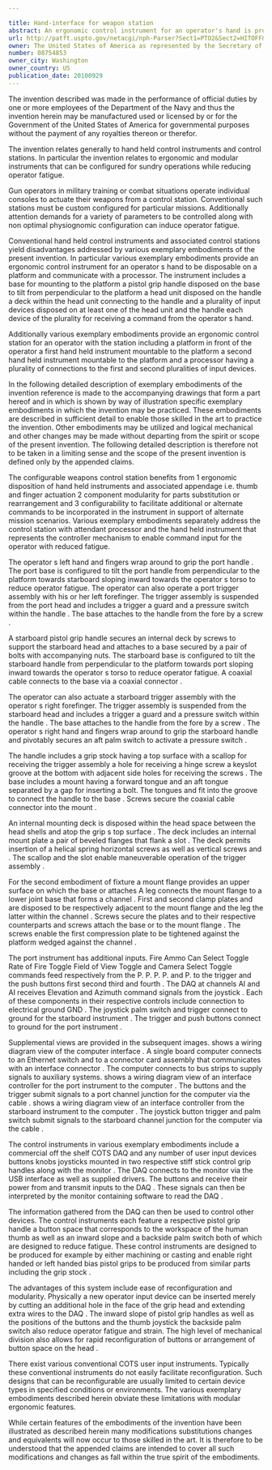 ```yaml
---

title: Hand-interface for weapon station
abstract: An ergonomic control instrument for an operator's hand is provided to be disposable on a platform and communicate with a processor. The instrument includes a base for mounting to the platform, a pistol-grip handle disposed on the base to tilt from perpendicular to the platform, a head unit disposed on the handle, a deck within the head unit connecting to the handle, and a plurality of input devices disposed on at least one of the head unit and the handle, each device of the plurality for receiving a command from the operator's hand. Also, an ergonomic control station for an operator is provided, with the station including a platform in front of the operator, a first hand-held instrument mountable to the platform, a second hand-held instrument mountable to the platform, and a processor having a plurality of connections to the first and second pluralities of input devices.
url: http://patft.uspto.gov/netacgi/nph-Parser?Sect1=PTO2&Sect2=HITOFF&p=1&u=%2Fnetahtml%2FPTO%2Fsearch-adv.htm&r=1&f=G&l=50&d=PALL&S1=08754853&OS=08754853&RS=08754853
owner: The United States of America as represented by the Secretary of the Navy
number: 08754853
owner_city: Washington
owner_country: US
publication_date: 20100929
---
```

The invention described was made in the performance of official duties by one or more employees of the Department of the Navy and thus the invention herein may be manufactured used or licensed by or for the Government of the United States of America for governmental purposes without the payment of any royalties thereon or therefor.

The invention relates generally to hand held control instruments and control stations. In particular the invention relates to ergonomic and modular instruments that can be configured for sundry operations while reducing operator fatigue.

Gun operators in military training or combat situations operate individual consoles to actuate their weapons from a control station. Conventional such stations must be custom configured for particular missions. Additionally attention demands for a variety of parameters to be controlled along with non optimal physiognomic configuration can induce operator fatigue.

Conventional hand held control instruments and associated control stations yield disadvantages addressed by various exemplary embodiments of the present invention. In particular various exemplary embodiments provide an ergonomic control instrument for an operator s hand to be disposable on a platform and communicate with a processor. The instrument includes a base for mounting to the platform a pistol grip handle disposed on the base to tilt from perpendicular to the platform a head unit disposed on the handle a deck within the head unit connecting to the handle and a plurality of input devices disposed on at least one of the head unit and the handle each device of the plurality for receiving a command from the operator s hand.

Additionally various exemplary embodiments provide an ergonomic control station for an operator with the station including a platform in front of the operator a first hand held instrument mountable to the platform a second hand held instrument mountable to the platform and a processor having a plurality of connections to the first and second pluralities of input devices.

In the following detailed description of exemplary embodiments of the invention reference is made to the accompanying drawings that form a part hereof and in which is shown by way of illustration specific exemplary embodiments in which the invention may be practiced. These embodiments are described in sufficient detail to enable those skilled in the art to practice the invention. Other embodiments may be utilized and logical mechanical and other changes may be made without departing from the spirit or scope of the present invention. The following detailed description is therefore not to be taken in a limiting sense and the scope of the present invention is defined only by the appended claims.

The configurable weapons control station benefits from 1 ergonomic disposition of hand held instruments and associated appendage i.e. thumb and finger actuation 2 component modularity for parts substitution or rearrangement and 3 configurability to facilitate additional or alternate commands to be incorporated in the instrument in support of alternate mission scenarios. Various exemplary embodiments separately address the control station with attendant processor and the hand held instrument that represents the controller mechanism to enable command input for the operator with reduced fatigue.

The operator s left hand and fingers wrap around to grip the port handle . The port base is configured to tilt the port handle from perpendicular to the platform towards starboard sloping inward towards the operator s torso to reduce operator fatigue. The operator can also operate a port trigger assembly with his or her left forefinger. The trigger assembly is suspended from the port head and includes a trigger a guard and a pressure switch within the handle . The base attaches to the handle from the fore by a screw .

A starboard pistol grip handle secures an internal deck by screws to support the starboard head and attaches to a base secured by a pair of bolts with accompanying nuts. The starboard base is configured to tilt the starboard handle from perpendicular to the platform towards port sloping inward towards the operator s torso to reduce operator fatigue. A coaxial cable connects to the base via a coaxial connector .

The operator can also actuate a starboard trigger assembly with the operator s right forefinger. The trigger assembly is suspended from the starboard head and includes a trigger a guard and a pressure switch within the handle . The base attaches to the handle from the fore by a screw . The operator s right hand and fingers wrap around to grip the starboard handle and pivotably secures an aft palm switch to activate a pressure switch .

The handle includes a grip stock having a top surface with a scallop for receiving the trigger assembly a hole for receiving a hinge screw a keyslot groove at the bottom with adjacent side holes for receiving the screws . The base includes a mount having a forward tongue and an aft tongue separated by a gap for inserting a bolt. The tongues and fit into the groove to connect the handle to the base . Screws secure the coaxial cable connector into the mount .

An internal mounting deck is disposed within the head space between the head shells and atop the grip s top surface . The deck includes an internal mount plate a pair of beveled flanges that flank a slot . The deck permits insertion of a helical spring horizontal screws as well as vertical screws and . The scallop and the slot enable maneuverable operation of the trigger assembly .

For the second embodiment of fixture a mount flange provides an upper surface on which the base or attaches A leg connects the mount flange to a lower joint base that forms a channel . First and second clamp plates and are disposed to be respectively adjacent to the mount flange and the leg the latter within the channel . Screws secure the plates and to their respective counterparts and screws attach the base or to the mount flange . The screws enable the first compression plate to be tightened against the platform wedged against the channel .

The port instrument has additional inputs. Fire Ammo Can Select Toggle Rate of Fire Toggle Field of View Toggle and Camera Select Toggle commands feed respectively from the P. P. P. P. and P. to the trigger and the push buttons first second third and fourth . The DAQ at channels AI and AI receives Elevation and Azimuth command signals from the joystick . Each of these components in their respective controls include connection to electrical ground GND . The joystick palm switch and trigger connect to ground for the starboard instrument . The trigger and push buttons connect to ground for the port instrument .

Supplemental views are provided in the subsequent images. shows a wiring diagram view of the computer interface . A single board computer connects to an Ethernet switch and to a connector card assembly that communicates with an interface connector . The computer connects to bus strips to supply signals to auxiliary systems. shows a wiring diagram view of an interface controller for the port instrument to the computer . The buttons and the trigger submit signals to a port channel junction for the computer via the cable . shows a wiring diagram view of an interface controller from the starboard instrument to the computer . The joystick button trigger and palm switch submit signals to the starboard channel junction for the computer via the cable .

The control instruments in various exemplary embodiments include a commercial off the shelf COTS DAQ and any number of user input devices buttons knobs joysticks mounted in two respective stiff stick control grip handles along with the monitor . The DAQ connects to the monitor via the USB interface as well as supplied drivers. The buttons and receive their power from and transmit inputs to the DAQ . These signals can then be interpreted by the monitor containing software to read the DAQ .

The information gathered from the DAQ can then be used to control other devices. The control instruments each feature a respective pistol grip handle a button space that corresponds to the workspace of the human thumb as well as an inward slope and a backside palm switch both of which are designed to reduce fatigue. These control instruments are designed to be produced for example by either machining or casting and enable right handed or left handed bias pistol grips to be produced from similar parts including the grip stock .

The advantages of this system include ease of reconfiguration and modularity. Physically a new operator input device can be inserted merely by cutting an additional hole in the face of the grip head and extending extra wires to the DAQ . The inward slope of pistol grip handles as well as the positions of the buttons and the thumb joystick the backside palm switch also reduce operator fatigue and strain. The high level of mechanical division also allows for rapid reconfiguration of buttons or arrangement of button space on the head .

There exist various conventional COTS user input instruments. Typically these conventional instruments do not easily facilitate reconfiguration. Such designs that can be reconfigurable are usually limited to certain device types in specified conditions or environments. The various exemplary embodiments described herein obviate these limitations with modular ergonomic features.

While certain features of the embodiments of the invention have been illustrated as described herein many modifications substitutions changes and equivalents will now occur to those skilled in the art. It is therefore to be understood that the appended claims are intended to cover all such modifications and changes as fall within the true spirit of the embodiments.

